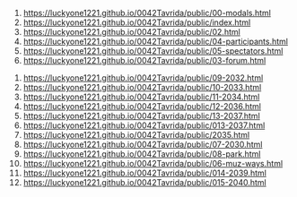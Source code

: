 <!-- https://github.com/luckyone1221/0042Tavrida -->
1. <https://luckyone1221.github.io/0042Tavrida/public/00-modals.html>
1. <https://luckyone1221.github.io/0042Tavrida/public/index.html>
1. <https://luckyone1221.github.io/0042Tavrida/public/02.html>
1. <https://luckyone1221.github.io/0042Tavrida/public/04-participants.html>
1. <https://luckyone1221.github.io/0042Tavrida/public/05-spectators.html> 
1. <https://luckyone1221.github.io/0042Tavrida/public/03-forum.html>
<!-- 1. <https://luckyone1221.github.io/0042Tavrida/public/06-muz-ways.html> -->
1. <https://luckyone1221.github.io/0042Tavrida/public/09-2032.html>
1. <https://luckyone1221.github.io/0042Tavrida/public/10-2033.html>
1. <https://luckyone1221.github.io/0042Tavrida/public/11-2034.html>
1. <https://luckyone1221.github.io/0042Tavrida/public/12-2036.html>
1. <https://luckyone1221.github.io/0042Tavrida/public/13-2037.html>
1. <https://luckyone1221.github.io/0042Tavrida/public/013-2037.html>
1.  <https://luckyone1221.github.io/0042Tavrida/public/2035.html>
1. <https://luckyone1221.github.io/0042Tavrida/public/07-2030.html>
1. <https://luckyone1221.github.io/0042Tavrida/public/08-park.html>
1. <https://luckyone1221.github.io/0042Tavrida/public/06-muz-ways.html>
1. <https://luckyone1221.github.io/0042Tavrida/public/014-2039.html>
1. <https://luckyone1221.github.io/0042Tavrida/public/015-2040.html>